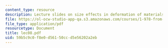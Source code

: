 ```yaml
---
content_type: resource
description: Lecture slides on size effects in deformation of materials.
file: https://ol-ocw-studio-app-qa.s3.amazonaws.com/courses/1-978-from-nano-to-macro-introduction-to-atomistic-modeling-techniques-january-iap-2007/59b5c9c0f8e0d56150ccd5e56202a2eb_lec08.pdf
file_type: application/pdf
resourcetype: Document
title: lec08.pdf
uid: 59b5c9c0-f8e0-d561-50cc-d5e56202a2eb
---
```

